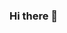 ### Hi there 👋

<!--
**Debbs2023/Debbs2023** is a ✨ _special_ ✨ repository because its `README.md` (this file) appears on your GitHub profile.

Here are some ideas to get you started:

- 🔭 I’m currently working on learning this website.
- 🌱 I’m currently learning new projects.
- 👯 I’m looking to collaborate on a project with someone.
- 🤔 I’m looking for help with Educating me here.
- 💬 Ask me about what I am into for tech stuff.
- 📫 How to reach me: debbiegyuraki@gmail.com
- 😄 Pronouns: nah 🤨
- ⚡ Fun fact: I am a bookworm, I love the beach
    hiking in the parks and woods in the mountains. 
    I love the outside and God's green earth.
